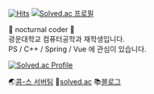 [![Hits](https://hits.seeyoufarm.com/api/count/incr/badge.svg?url=https%3A%2F%2Fgithub.com%2Fgrayroom)](https://hits.seeyoufarm.com)
[![Solved.ac 프로필](http://mazassumnida.wtf/api/mini/generate_badge?boj=leejh9226)](https://solved.ac/leejh9226)


🌙 nocturnal coder 🌟  
광운대학교 컴퓨터공학과 재학생입니다.  
PS / C++ / Spring / Vue 에 관심이 있습니다.   

[![Solved.ac Profile](http://mazassumnida.wtf/api/v2/generate_badge?boj=leejh9226)](https://solved.ac/leejh9226/)

🌏[콤-스 서버팀](https://github.com/coms-server/server-issue)
🧩[solved.ac](https://solved.ac/profile/leejh9226)
📚[블로그](grayroom.blog)
  
